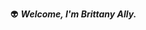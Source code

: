 👽 __*Welcome, I'm Brittany Ally.*__

<!---Hi, I’m @bally01


👀 I’m interested in ...
🌱 I’m currently learning ...
💞️ I’m looking to collaborate on ...
📫 How to reach me ...

<!---
bally01/bally01 is a ✨ special ✨ repository because its `README.md` (this file) appears on your GitHub profile.
You can click the Preview link to take a look at your changes.
--->
